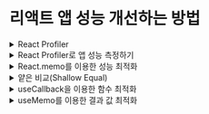 # 리액트 앱 성능 개선하는 방법

<details>
<summary>React Profiler</summary>

### 리액트 프로파일러란?

- React-Profilers는 React16.5에서 새로운 DevTools 프로파일러 플러그인에 대한 지원을 추가한다.
- 이 플러그인은 React의 Profiler API를 사용하여 React 애플리케이션의 성능 병목 현상을 식별하기 위해 렌더링되는 각 구성 요소에 대한 타이밍 정보를 수집한다.

#### 리액트 프로파일러를 이용한 성능 측정하기

- React Profilers를 이용하여 성능을 측정하기 위해 두 개의 컴포넌트를 생성 후 성능 비교를 해보자
  ![Alt text](image.png)
- A.js : 모든 요소를 하나의 컴포넌트에
- B.js : 여러 컴포넌트로 나눠주기

```javascript
// A.js
import React from 'react'

const A = ({message, posts}) => {
  return (
    <div>
        <h1>A Component</h1>
        <p>{message}</p>
        <ul>
            {posts.map(post => {
                return (
                    <li key={post.id}>
                        <p>{post.title}</p>
                    </li>
                )
            })}
        </ul>
    </div>
  )
}

export default A

// B.js
import React from 'react'

const Message = ({message}) => {
    return (
        <p>{message}</p>
    )
}

const ListItem = ({post}) => {
    return (
        <li key={post.id}>
            <p>{post.title}</p>
        </li>
    )
}

const List = ({posts}) => {
    return (
        <ul>
            {posts.map(post => (
                <ListItem key={post.id} post={post}/>
            ))}
        </ul>
    )
}

const B = ({message, posts}) => {
  return (
    <div>
        <h1>B Component</h1>
        <Message message={message}/>
        <List posts={posts}/>/
    </div>
  )
}

export default B
```

#### 가짜 데이터 가져오기

- 성능을 측정하기 위해 어느 정도 많은 데이터가 있을 시에 측정이 가능하기 때문에 가짜 데이터를 전달해주는 곳에 요청을 보내서 데이터를 받아온다.

```javascript
useEffect(() => {
  fetch("https://jsonplaceholder.typicode.com/posts")
    .then((response) => response.json())
    .then((posts) => setPosts(posts));
}, []);
```

- Response는 HTTP 응답 전체를 나타내는 객체로, JSON 본문 콘텐츠를 추출하기 위해서는 json()(en-US)메서드를 호출해야 한다.

#### useEffect

- 컴포는트가 랜더링될 때 특정 작업을 실행할 수 있도록 하는 Hook
- 여기서 App 컴포넌트가 한번 렌더링 된 후 jsonplaceholder라는 곳의 서버에 비동기 요청을 보내어 posts 데이터를 가져오기 위해 사용되었다.
- 현재는 profiler를 살펴보는 부분에 집중하기 위해 나중에 더 자세히 알아보도록 하자.

#### fetch() 메소드

- 원격 API에 요청을 보내기 위해 사용할 수 있는 메소드
- 전역 fetch() 메소드는 네트워크에서 리소스를 가져오는 프로세스를 시작하여 Response응답을 사용할 수 있게 되면 이행된 Promise 약속을 Return한다.

#### jsonplaceholder

- JSONPlaceholder는 가짜 데이터가 필요할 때마다 사용할 수 있는 무료 온라인 REST API
- posts, users, photos 등 여러 가지 가짜 데이터를 가져올 수 있다.
</details>
<details>
<summary>React Profiler로 앱 성능 측정하기</summary>

- 성능을 측정하기 위해 크롬 개발자 도구를 열고 Profiler 탭으로 이동
  ![Alt text](image-1.png)

- 여기서 프로파일링을 수행하여 성능 데이터를 기록하고 측정할 수 있다.
- 프로 파일링을 수행하려면 레코드 버튼을 클릭한다.
- Profiler는 컴포넌트가 재렌더링이 될 때마다 성능을 기록한다.
  ![Alt text](image-2.png)

- hello 입력했을 때 비교
  ![Alt text](image-3.png)

- A보다 B의 처리 시간이 더 느린 것을 확인할 수 있음
</details>
<details>
<summary>React.memo를 이용한 성능 최적화</summary>

![Alt text](image-4.png)

- 해당 설정을 사용할 경우 랜더링되는 부분을 하이라이팅해주어 바로 확인할 수 있다.

### 현재 앱에서 B 컴포넌트의 문제점

- 현재 B 컴포넌트는 B, List, ListItem, Message 컴포넌트로 나눠져 있다.
- 이렇게 나눠준 이유는 재사용성을 위해서도 있지만 각 컴포넌트의 렌더링 최적화를 위해서 이기도 하다.
  - 예를 들어 input에서 글을 타이핑 할 때 원래는 Message 컴포넌트와 그 State 값을 가지고 있는 App 컴포넌트만 렌더링 되어야 하는데 현재는 상관이 없는 부분까지 렌더링되고 있다.

### React.memo 적용으로 문제 해결

- 위의 문제를 해결하기 위해 React.memo로 감싸주면 된다.

```javascript
import React from "react";

const Message = React.memo(({ message }) => {
  return <p>{message}</p>;
});

const ListItem = React.memo(({ post }) => {
  return (
    <li key={post.id}>
      <p>{post.title}</p>
    </li>
  );
});

const List = React.memo(({ posts }) => {
  return (
    <ul>
      {posts.map((post) => (
        <ListItem key={post.id} post={post} />
      ))}
    </ul>
  );
});

const B = ({ message, posts }) => {
  return (
    <div>
      <h1>B Component</h1>
      <Message message={message} />
      <List posts={posts} />/
    </div>
  );
};

export default B;
```

![Alt text](image-5.png)

- React.memo 적용 결과 이 전과는 다르게 A 컴포넌트보다 B 컴포넌트가 랜더링 속도가 빨라진 것을 볼 수 있음

### React.memo()란?

- React는 먼저 컴포넌트를 렌더링한 후 이전에 렌더링 된 결과와 비교하여 DOM 업데이트를 결정한다.
- 만약 렌더링 결과가 이전과 다르다면, React는 DOM을 업데이트한다.
- 이 과정에서 만약 컴포넌트가 React.memo()로 둘러 쌓여 있다면, React는 컴포넌트를 렌더링하고 결과를 메모이징(Memoizing)한다.
- 그리고 다음 렌더링이 일어날 때 렌더링하는 컴포넌트의 props가 같다면, React는 메모이징(Memoizing)된 내용을 재사용한다.
  - props가 같다면 결과 값이 같은 것이기 때문에 굳이 다시 만들지 않고 재사용한다.

#### 메모이제이션(Memoization)이란?

- 메모이제이션은 주어진 입력값에 대한 결과를 저장함으로써 같은 입력값에 대해 함수가 한 번만 실행되는 것을 보장한다.
- 처음 렌더링할 때 결과를 메모이징 하고 다음 렌더링 시 props가 같기 때문에 메모이징 된 내용을 재사용한다.

### React.memo가 props를 비교하는 방법은?

- React.memo()는 props 혹은 props의 객체를 비교할 때 얕은(shallow)비교를 한다.

### React.memo props 비교 방식 수정하기

- 비교 방식을 원하는 대로 수정하고 싶다면 React.memo()의 두 번째 매개변수로 비교함수를 넣어주면 된다.

```javascript
// Example
React.memo(Component, [compareFunction(prevProps, nextProps)]);

function compareFunction(prevProps, nextProps) {
  return prevProps.a === nextProps.a && prevProps.b === nextProps.b;
}
```

### React.memo 사용을 지양해야 하는 상황

- 렌더링 될 때 props가 다른 경우가 대부분인 컴포넌트를 생각해보면 메모이제이션 기법의 이점을 얻기 힘들다.
- props가 자주 변하는 컴포넌트를 React.memo()로 래핑 할지라도, React는 두 가지 작업을 리 렌더링 할 때마다 수행하게 된다.
  - 이전 props와 다음 props의 동등 비교를 위해 비교 함수를 수행
  - 비교 함수는 거의 항상 false를 반환할 것이기 때문에, React는 이전 렌더링 내용과 다음 렌더링 내용을 비교
  - 비교 함수의 결과는 대부분 false를 반환하기에 props 비교는 불필요하게 된다.

### React.memo()는 리 렌더링을 막기 위한 도구보다 성능 개선의 도구

- React에서는 성능 개선을 위한 하나의 도구로 메모이제이션을 사용한다.
- 대부분의 상황에서 React는 메모이징 된 컴포넌트의 리 렌더링을 피할 수 있지만, 렌더링을 막기 위해 메모이제이션에 너무 의존하면 안된다.(버그 유발 가능성이 있음)

### 결론

- 리액트에서 렌더링 성능 최적화를 위해선 React 컴포넌트를 분리하며, React.memo를 사용하면 된다. 또한 React.memo 사용은 항상 좋은 것은 아니기에 profiler를 이용해서 성능상 이점이 있는지 확인 후 사용하는 것이 좋다.

</details>
<details>
<summary>얕은 비교(Shallow Equal)</summary>

### 얕은 비교 Shallow Compare 란?

- 숫자, 문자열 등 원시 자료형은 값을 비교한다.
- 배열, 객체 등 참조 자료형은 값 혹은 속성을 비교하지 않고, 참조되는 위치를 비교한다.

### 깊은 비교란?

- 얕은 비교와 달리 깊은 비교는 객체의 경우에도 값으로 비교한다.
- 깊은 비교 방법은 다음과 같다.
  - Object depth가 깊지 않은 경우 : JSON.stringify() 사용
  - Object depth가 긾은 경우 : lodash 라이브러리의 isEqual() 사용

```javascript
const obj1 = { a: 1, b: 2 };
const obj2 = { a: 1, b: 2 };

console.log(JSON.stringify(obj1) === JSON.stringify(obj2));
```

### 얕은 비교를 언제 사용하나?

- React.memo()에서 props를 비교할 때
- 리액트 컴포넌트가 리 렌더링을 하기 전
  - state 변경이 있을 때
  - 부모 컴포넌트가 렌더링될 때

#### 참조) 리액트가 리렌더링 되는 경우

- state 변경이 있을 때
- 부모 컴포넌트가 렌더링 될 때
- 새로운 props이 들어올 때
- shouldComponentUpdate에서 true가 반환될 때
- forceUpdate가 실행될 때
</details>

<details>
<summary>useCallback을 이용한 함수 최적화</summary>

- 원래 컴포넌트가 렌더링 될 때 그 안에 있는 함수도 다시 만들게 된다.
- 하지만 똑같은 함수를 컴포넌트가 리 렌더링 된다고 해서 계속 다시 만드는 것은 좋은 현상은 아니다.
- 그리고 이렇게 컴포넌트가 리 렌더링 될 때마다 함수를 계속 다시 만든다고 하면 만약 이 함수가 자식 컴포넌트에 props로 내려 준다면 함수를 포함하고 있는 컴포넌트가 리 렌더링 될 때마다 자식 컴포넌트도 함수가 새롭게 만들어지니 계속 리 렌더링하게 된다.

```javascript
const B = ({ message, posts }) => {
  console.log("B component is Rendering");
  const testFunction = () => {
    return (
      <div>
        <h1>B Component</h1>
        <Message message={message} />
        <List posts={posts} testFunction={testFunction} />
      </div>
    );
  };
};

const List = React.memo(({ posts, testFunction }) => {
  console.log("List component is Rendering");
  return (
    <ul>
      {posts.map((post) => (
        <ListItem key={post.id} post={post} />
      ))}
    </ul>
  );
});
```

- 원래는 React.memo로 감싸줘서 리 렌더링 되지 않던 컴포넌트들이 한 글자 입력 시마다 List 컴포넌트까지 다시 리 렌더링 되는 걸 볼 수 있음
  ![Alt text](image-6.png)

### React.useCallback 적용으로 문제 해결

- useCallback은 메모이제이션된 함수를 반환하는 함수이다.
- useCallback 적용은 useCallback 안에 콜백함수와 의존성 배열을 순서대로 넣어주면 된다.

```javascript
const testFunction = useCallback(() => {}, []);
```

- 함수 내에서 참조하는 state, props가 있다면 의존성 배열에 추가해주면 된다.
- useCallback으로 인해 의존성 배열에 추가해준 state 혹은 props가 변하지 않는 다면 함수는 새로 생성되지 않는다.
- 새로 생성되지 않기에 메모리에 새로 할당되지 않고 동일 참조 값을 사용하게 된다.
- 의존성 배열에 아무것도 없다면 컴포넌트가 최초 렌더링 시에만 함수가 생성되며 그 이후에는 동일한 참조 값을 사용하는 함수가 된다.

</details>

<details>
<summary>useMemo를 이용한 결과 값 최적화</summary>

### Memoization 이란?

- 메모이제이션은 비용이 많이 드는 함수 호출의 결과를 저장하고 동일한 입력이 다시 발생할 때 캐시된 결과를 반환하여 컴퓨터 프로그램의 속도를 높이는 데 주로 사용되는 최적화 기술이다.

```javascript
function Component({ a, b }) {
  const result = compute(a, b);
  return <div>{result}</div>;
}
```

- 위와 같이 Component 내의 compute 함수가 만약 복잡한 연산을 수행하면 결과 값을 리턴하는데 오랜 시간이 걸리게 된다.
- 이럴 경우 컴포넌트가 계속 리 렌더링 된다면 연산을 계속 수행하는데 오랜 시간이 걸려 성능에 안 좋은 영향을 미치게 되며, UI 지연 현상도 일어날 수 있다.
- 이러한 현상을 해결해주기 위해서 사용하는 것이 useMemo 이다.
- compute 함수에 넘겨주는 a, b의 값이 이전과 동일하다면 컴포넌트가 리 렌더링 되더라도 연산을 다시 하지 않고 이전 렌더링 때 저장해두었던 값을 재활용하게 된다.

### useMemo 적용하기

- useMemo로 감싸준 후 첫번째 인수에 의존성 배열에 compute 함수에서 사용하는 값을 넣어준다.

```javascript
function Component({ a, b }) {
  const result = useMemo(() => compute(a, b), [a, b]);
  return <div>{result}</div>;
}
```

</details>
